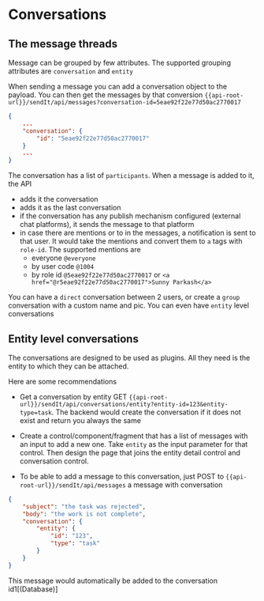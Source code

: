 # Conversations

## The message threads

Message can be grouped by few attributes. The supported grouping attributes are `conversation` and `entity`

When sending a message you can add a conversation object to the payload. You can then get the messages by that conversion `{{api-root-url}}/sendIt/api/messages?conversation-id=5eae92f22e77d50ac2770017`

```json
{
    ...
    "conversation": {
        "id": "5eae92f22e77d50ac2770017"
    }
    ...
}
```

The conversation has a list of `participants`. When a message is added to it, the API

- adds it the conversation
- adds it as the last conversation
- if the conversation has any publish mechanism configured (external chat platforms), it sends the message to that platform
- in case there are mentions or to in the messages, a notification is sent to that user. It would take the mentions and convert them to `a` tags with `role-id`. The supported mentions are
  - everyone  `@everyone`
  - by user code `@1004`
  - by role id `@5eae92f22e77d50ac2770017` or `<a href="@r5eae92f22e77d50ac2770017">Sunny Parkash</a>`

You can have a `direct` conversation between 2 users, or create a `group` conversation with a custom name and pic. You can even have `entity` level conversations

## Entity level conversations

The conversations are designed to be used as plugins. All they need is the entity to which they can be attached.

Here are some recommendations

- Get a conversation by entity GET `{{api-root-url}}/sendIt/api/conversations/entity?entity-id=123&entity-type=task`. The backend would create the conversation if it does not exist and return you always the same

- Create a control/component/fragment that has a list of messages with an input to add a new one. Take `entity` as the input parameter for that control. Then design the page that joins the entity detail control and conversation control.
  
- To be able to add a message to this conversation, just POST to `{{api-root-url}}/sendIt/api/messages` a message with conversation

```json
{
    "subject": "the task was rejected",
    "body": "the work is not complete",
    "conversation": {
        "entity": {
            "id": "123",
            "type": "task"
        }
    }
}
```
This message would automatically be added to the conversation
id1[(Database)]
